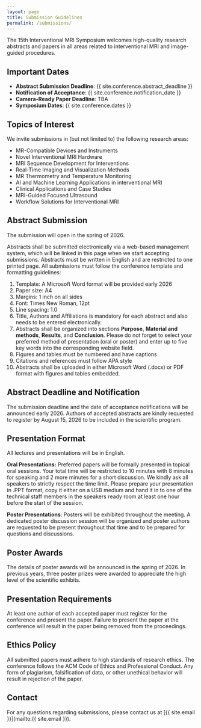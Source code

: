 ```yaml
---
layout: page
title: Submission Guidelines
permalink: /submissions/
---
```


The 15th Interventional MRI Symposium welcomes high-quality research abstracts and papers in all areas related to interventional MRI and image-guided procedures.

## Important Dates

- **Abstract Submission Deadline**: {{ site.conference.abstract_deadline }}
- **Notification of Acceptance**: {{ site.conference.notification_date }}
- **Camera-Ready Paper Deadline**: TBA
- **Symposium Dates**: {{ site.conference.dates }}

## Topics of Interest

We invite submissions in (but not limited to) the following research areas:

- MR-Compatible Devices and Instruments
- Novel Interventional MRI Hardware
- MRI Sequence Development for Interventions
- Real-Time Imaging and Visualization Methods
- MR Thermometry and Temperature Monitoring
- AI and Machine Learning Applications in interventional MRI
- Clinical Applications and Case Studies
- MRI-Guided Focused Ultrasound
- Workflow Solutions for Interventional MRI

## Abstract Submission

The submission will open in the spring of 2026.

Abstracts shall be submitted electronically via a web-based management system, which will be linked in this page when we start accepting submissions. Abstracts must be written in English and are restricted to one printed page. All submissions must follow the conference template and formatting guidelines:

1. Template: A Microsoft Word format will be provided early 2026
2. Paper size: A4
3. Margins: 1 inch on all sides
4. Font: Times New Roman, 12pt
5. Line spacing: 1.0
6. Title, Authors and Affiliations is mandatory for each abstract and also needs to be entered electronically.
7. Abstracts shall be organized into sections **Purpose**, **Material and methods**, **Results**, and **Conclusion**. Please do not forget to select your preferred method of presentation (oral or poster) and enter up to five key words into the corresponding website field. 
8. Figures and tables must be numbered and have captions
9. Citations and references must follow APA style
10. Abstracts shall be uploaded in either Microsoft Word (.docx) or PDF format with figures and tables embedded.

## Abstract Deadline and Notification
The submission deadline and the date of acceptance notifications will be announced early 2026. Authors of accepted abstracts are kindly requested to register by August 15, 2026 to be included in the scientific program.

## Presentation Format

All lectures and presentations will be in English.

**Oral Presentations:** 
Preferred papers will be formally presented in topical oral sessions. Your total time will be restricted to 10 minutes with 8 minutes for speaking and 2 more minutes for a short discussion. We kindly ask all speakers to strictly respect the time limit. Please prepare your presentation in .PPT format, copy it either on a USB medium and hand it in to one of the technical staff members in the speakers ready room at least one hour before the start of the session.

**Poster Presentations**:
Posters will be exhibited throughout the meeting. A dedicated poster discussion session will be organized and poster authors are requested to be present throughout that time and to be prepared for questions and discussions. 

## Poster Awards

The details of poster awards will be announced in the spring of 2026. In previous years, three poster prizes were awarded to appreciate the high level of the scientific exhibits.

## Presentation Requirements

At least one author of each accepted paper must register for the conference and present the paper. Failure to present the paper at the conference will result in the paper being removed from the proceedings.

## Ethics Policy

All submitted papers must adhere to high standards of research ethics. The conference follows the ACM Code of Ethics and Professional Conduct. Any form of plagiarism, falsification of data, or other unethical behavior will result in rejection of the paper.

## Contact

For any questions regarding submissions, please contact us at [{{ site.email }}](mailto:{{ site.email }}).
